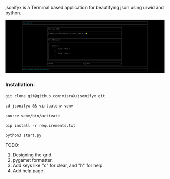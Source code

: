 jsonifyx is a Terminal based application for beautifying json using urwid and python.


![screenshot](https://raw.githubusercontent.com/misraX/jsonifyx/master/screenshot/jsonifyX.png)

### Installation:

`git clone git@github.com:misraX/jsonifyx.git`

`cd jsonifyx && virtualenv venv`

`source venv/bin/activate`

`pip install -r requirements.txt`

`python3 start.py`

TODO:
1. Designing the grid.
2. pygamet formatter.
3. Add keys like "c" for clear, and "h" for help.
4. Add help page.

